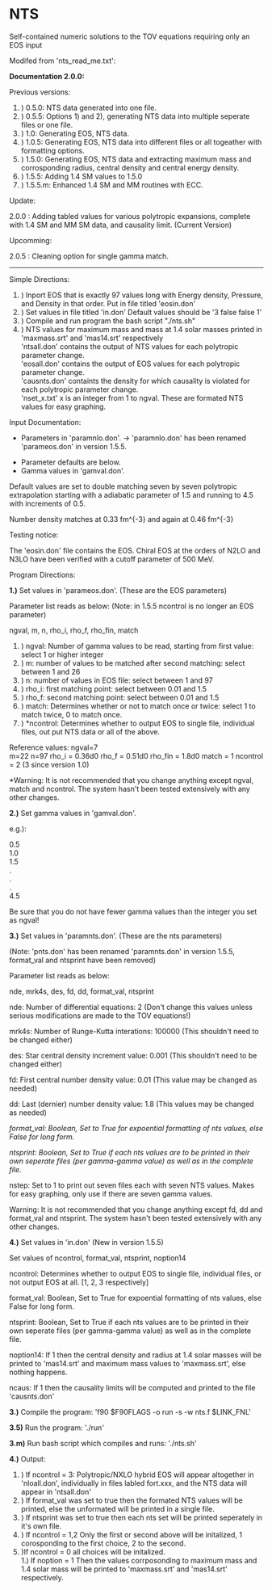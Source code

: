 # NTS
Self-contained numeric solutions to the TOV equations requiring only an EOS input


Modifed from 'nts_read_me.txt':

**Documentation 2.0.0:**

Previous versions:
      
1. )  0.5.0: NTS data generated into one file.
1. )  0.5.5: Options 1) and 2), generating NTS data into multiple seperate files or one file.
1. )  1.0: Generating EOS, NTS data. 
1. )  1.0.5: Generating EOS, NTS data into different files or all togeather with formatting options. 
1. )  1.5.0: Generating EOS, NTS data and extracting maximum mass and corrosponding radius, central density and central energy density.
1. )  1.5.5: Adding 1.4 SM values to 1.5.0
1. )  1.5.5.m: Enhanced 1.4 SM and MM routines with ECC.

Update:
      
2.0.0 : Adding tabled values for various polytropic expansions, complete with 1.4 SM and MM SM data, and causality limit. (Current Version)

Upcomming: 

2.0.5 : Cleaning option for single gamma match.  

----------------------------------------------------------------------------------------------------------------------------------------
                                                                                                                                         
Simple Directions:   

1. ) Inport EOS that is exactly 97 values long with Energy density, Pressure, and Density in that order. 
    Put in file titled 'eosin.don'       
1. ) Set values in file titled 'in.don' Default values should be '3 false false 1'                                                 
1. ) Compile and run program the bash script "./nts.sh"                                                                             
1. ) NTS values for maximum mass and mass at 1.4 solar masses printed in 'maxmass.srt' and 'mas14.srt' respectively                 
    'ntsall.don' contains the output of NTS values for each polytropic parameter change.                                           
    'eosall.don' contains the output of EOS values for each polytropic parameter change.                                           
    'causnts.don' containts the density for which causality is violated for each polytropic parameter change.                     
    'nset_x.txt' x is an integer from 1 to ngval. These are formated NTS values for easy graphing.                                 

Input Documentation:

* Parameters in 'paramnlo.don'. -> 'paramnlo.don' has been renamed 'parameos.don' in version 1.5.5.

- Parameter defaults are below.
- Gamma values in 'gamval.don'.

Default values are set to double matching seven by seven
polytropic extrapolation starting with a adiabatic parameter
of 1.5 and running to 4.5 with increments of 0.5.

Number density matches at 0.33 fm^{-3} and again at 0.46 fm^{-3}       

Testing notice: 

The 'eosin.don' file contains the EOS. Chiral EOS at the orders of 
N2LO and N3LO have been verified with a cutoff parameter of 500 MeV. 

Program Directions:

**1.)** Set values in 'parameos.don'. (These are the EOS parameters)

Parameter list reads as below: (Note: in 1.5.5 ncontrol is no longer an EOS parameter)

ngval, m, n, rho_i, rho_f, rho_fin, match

1. ) ngval: Number of gamma values to be read, starting from first value: select 1 or higher integer
1. ) m: number of values to be matched after second matching: select between 1 and 26
1. ) n: number of values in EOS file: select between 1 and 97
1. ) rho_i: first matching point: select between 0.01 and 1.5
1. ) rho_f: second matching point: select between 0.01 and 1.5
1. ) match: Determines whether or not to match once or twice: select 1 to match twice, 0 to match once.
1. ) *ncontrol: Determines whether to output EOS to single file, individual files, out put NTS data or all of the above.
  

Reference values:
ngval=7           
m=22
n=97
rho_i = 0.36d0
rho_f = 0.51d0
rho_fin = 1.8d0
match = 1
ncontrol = 2 (3 since version 1.0)

*Warning: It is not recommended that you change anything except ngval, match and ncontrol.
          The system hasn't been tested extensively with any other changes.

**2.)** Set gamma values in 'gamval.don'.

e.g.):

0.5 \
1.0 \
1.5 \
.   \
.   \
.   \
4.5 

Be sure that you do not have fewer gamma values than the integer you set as ngval!

**3.)** Set values in 'paramnts.don'. (These are the nts parameters) 
    
(Note: 'pnts.don' has been renamed 'paramnts.don' in version 1.5.5, format_val and ntsprint have been removed)

Parameter list reads as below:

nde, mrk4s, des, fd, dd, format_val, ntsprint

nde: Number of differential equations: 2 (Don't change this values unless serious modifications are made to the TOV equations!)        

mrk4s: Number of Runge-Kutta interations: 100000 (This shouldn't need to be changed either)

des: Star central density increment value: 0.001 (This shouldn't need to be changed either)

fd: First central number density value: 0.01 (This value may be changed as needed)
   
dd: Last (dernier) number density value: 1.8 (This values may be changed as needed)     

*format_val: Boolean, Set to True for expoential formatting of nts values, else False for long form.* 

*ntsprint: Boolean, Set to True if each nts values are to be printed in their own seperate files (per gamma-gamma value) 
                        as well as in the complete file.*

nstep: Set to 1 to print out seven files each with seven NTS values. Makes for easy graphing, 
           only use if there are seven gamma values.

Warning: It is not recommended that you change anything except fd, dd and format_val and ntsprint. 
              The system hasn't been tested extensively with any other changes.   

**4.)** Set values in 'in.don' (New in version 1.5.5)

Set values of ncontrol, format_val, ntsprint, noption14

ncontrol: Determines whether to output EOS to single file, individual files, or not output EOS at all. [1, 2, 3 respectively]     

format_val: Boolean, Set to True for expoential formatting of nts values, else False for long form.

ntsprint: Boolean, Set to True if each nts values are to be printed in their own seperate files (per gamma-gamma value) 
                       as well as in the complete file.
    
noption14: If 1 then the central density and radius at 1.4 solar masses will be printed to 'mas14.srt' 
               and maximum mass values to 'maxmass.srt', else nothing happens. 

ncaus: If 1 then the causality limits will be computed and printed to the file 'causnts.don'

**3.)** Compile the program: 'f90 $F90FLAGS -o run -s -w nts.f  $LINK_FNL'

**3.5)** Run the program: './run'

**3.m)** Run bash script which compiles and runs: './nts.sh'

**4.)** Output: 

1. ) If ncontrol = 3: Polytropic/NXLO hybrid EOS will appear altogether in 'nloall.don', 
individually in files labled fort.xxx, and the NTS data will appear in 'ntsall.don'   
1. ) If format_val was set to true then the formated NTS values will be printed, else the unformated will be printed in a single file.
1. ) If ntsprint was set to true then each nts set will be printed seperately in it's own file. 
1. ) If ncontrol = 1,2 Only the first or second above will be initalized, 1 corosponding to the first choice, 2 to the second.
1. )If ncontrol = 0 all choices will be initalized.   
1.) If noption = 1 Then the values corrposonding to maximum mass and 1.4 solar mass will be printed to 'maxmass.srt' and 'mas14.srt' respectively.
